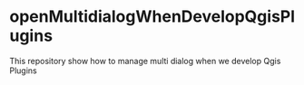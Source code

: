 # openMultidialogWhenDevelopQgisPlugins
This repository show how to manage multi dialog when we develop Qgis Plugins
